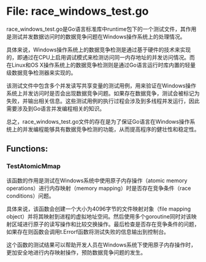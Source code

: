 # File: race_windows_test.go

race_windows_test.go是Go语言标准库中runtime包下的一个测试文件，其作用是测试并发数据访问时的数据竞争问题在Windows操作系统上的处理情况。

具体来说，Windows操作系统上的数据竞争检测是通过基于硬件的技术来实现的，即通过在CPU上启用调试模式来检测访问同一内存地址的并发访问情况。而在Linux和OS X操作系统上的数据竞争检测则是通过Go语言运行时库内置的轻量级数据竞争检测器来实现的。

该测试文件中包含多个并发读写共享变量的测试用例，用来验证在Windows操作系统上并发访问时是否会出现数据竞争问题。如果存在数据竞争，测试会被标记为失败，并输出相关信息。这些测试用例的执行过程会涉及到多线程并发运行，因此需要涉及到Go语言并发编程相关的知识。

总之，race_windows_test.go文件的存在是为了保证Go语言在Windows操作系统上的并发编程能够具有数据竞争检测的功能，从而提高程序的健壮性和稳定性。

## Functions:

### TestAtomicMmap

该函数的作用是测试在Windows系统中使用原子内存操作（atomic memory operations）进行内存映射（memory mapping）时是否存在竞争条件（race conditions）问题。

具体来说，该函数会创建一个大小为4096字节的文件映射对象（file mapping object）并将其映射到进程的虚拟地址空间。然后使用多个goroutine同时对该映射区域进行原子的读写操作和比较交换操作。最后检查是否存在竞争条件的问题，如果存在则函数会调用t.Errorf函数将测试失败的信息输出到控制台。

这个函数的测试结果可以帮助开发人员在Windows系统下使用原子内存操作时，更加安全地进行内存映射操作，预防数据竞争问题的发生。



